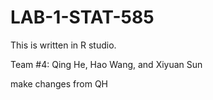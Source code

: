 # LAB-1-STAT-585

This is written in R studio.


Team #4: Qing He, Hao Wang, and Xiyuan Sun


make changes from QH
